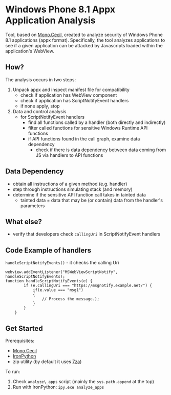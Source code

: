 Windows Phone 8.1 Appx Application Analysis
==========

Tool, based on [Mono.Cecil](http://www.mono-project.com/docs/tools+libraries/libraries/Mono.Cecil/), created to analyze security of Windows Phone 8.1 applications (appx format).
Specifically, the tool analyzes applications to see if a given application can be attacked by Javascripts loaded within the application's WebView.

How?
----

The analysis occurs in two steps:

1. Unpack appx and inspect manifest file for compatibility
	- check if application has WebView component
	- check if application has ScriptNotifyEvent handlers
	- if none apply, stop
2. Data and control analysis
	- for ScriptNotifyEvent handlers
		- find all functions called by a handler (both directly and indirectly)
		- filter called functions for sensitive Windows Runtime API functions
		- if API functions found in the call graph, examine data dependency
			- check if there is data dependency between data coming from JS via handlers to API functions

Data Dependency
-----

- obtain all instructions of a given method (e.g. handler)
- step through instructions simulating stack (and memory)
- determine if the sensitive API function call takes in tainted data
	- tainted data = data that may be (or contain) data from the handler's parameters

What else?
------

- verify that developers check `callingUri` in ScriptNotifyEvent handlers


Code Example of handlers
------

`handleScriptNotifyEvents()` - it checks the calling Uri

```
webview.addEventListener("MSWebViewScriptNotify", handleScriptNotifyEvents);
function handleScriptNotifyEvents(e) {
        if (e.callingUri === "https://msgnotify.example.net/") {
            if(e.value === "msg1")
            {
                // Process the message.);
            }
        }
    }
```

Get Started
------

Prerequisites:
- [Mono.Cecil](http://www.mono-project.com/docs/tools+libraries/libraries/Mono.Cecil/)
- [IronPython](http://ironpython.net/)
- zip utility (by default it uses [7za](http://www.7-zip.org/))

To run:

1. Check `analyze\_apps` script (mainly the `sys.path.append` at the top)
2. Run with IronPython: `ipy.exe analyze_apps`

